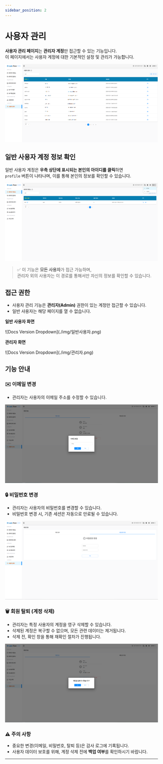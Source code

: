 ```yaml
---
sidebar_position: 2
---
```


# 사용자 관리

**사용자 관리 페이지**는 **관리자 계정**만 접근할 수 있는 기능입니다.  
이 페이지에서는 사용자 계정에 대한 기본적인 설정 및 관리가 가능합니다.

![Docs Version Dropdown](img/사용자관리모자이크.png)

## 일반 사용자 계정 정보 확인

일반 사용자 계정은 **우측 상단에 표시되는 본인의 아이디를 클릭**하면  
`profile` 버튼이 나타나며, 이를 통해 본인의 정보를 확인할 수 있습니다.

![Docs Version Dropdown](img/일반사용자프로필.png)



> ✅ 이 기능은 **모든 사용자**가 접근 가능하며,  
> 관리자 외의 사용자는 이 경로를 통해서만 자신의 정보를 확인할 수 있습니다.

## 접근 권한
- 사용자 관리 기능은 **관리자(Admin)** 권한이 있는 계정만 접근할 수 있습니다.
- 일반 사용자는 해당 페이지를 열 수 없습니다.

<div style={{ display: 'flex', justifyContent: 'space-around', gap: '2rem' }}>
  <div style={{ textAlign: 'center' }}>
    <p><strong>일반 사용자 화면</strong></p>
![Docs Version Dropdown](./img/일반사용자.png)
  </div>
  <div style={{ textAlign: 'center' }}>
    <p><strong>관리자 화면</strong></p>
![Docs Version Dropdown](./img/관리자.png)
  </div>
</div>

## 기능 안내

### ✉️ 이메일 변경

- 관리자는 사용자의 이메일 주소를 수정할 수 있습니다.

![Docs Version Dropdown](img/이메일변경.png)

### 🔒 비밀번호 변경

- 관리자는 사용자의 비밀번호를 변경할 수 있습니다.
- 비밀번호 변경 시, 기존 세션은 자동으로 만료될 수 있습니다.

![Docs Version Dropdown](img/비밀번호변경.png)

### 🗑️ 회원 탈퇴 (계정 삭제)

- 관리자는 특정 사용자의 계정을 영구 삭제할 수 있습니다.
- 삭제된 계정은 복구할 수 없으며, 모든 관련 데이터는 제거됩니다.
- 삭제 전, 확인 창을 통해 재확인 절차가 진행됩니다.

![Docs Version Dropdown](img/회원탈퇴.png)

### ⚠️ 주의 사항

- 중요한 변경(이메일, 비밀번호, 탈퇴 등)은 감사 로그에 기록됩니다.
- 사용자 데이터 보호를 위해, 계정 삭제 전에 **백업 여부**를 확인하시기 바랍니다.


---



